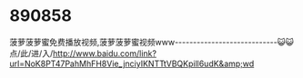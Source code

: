 # 890858
菠萝菠萝蜜免费播放视频,菠萝菠萝蜜视频www----------------------------😺😺点/此/进/入/http://www.baidu.com/link?url=NoK8PT47PahMhFH8Vie_jnciyIKNTTtVBQKpill6udK&amp;wd

